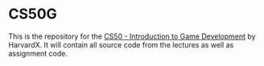 # CS50G
This is the repository for the [CS50 - Introduction to Game Development](https://www.edx.org/course/cs50s-introduction-to-game-development) by HarvardX. It will contain all source code from the lectures as well as assignment code.

